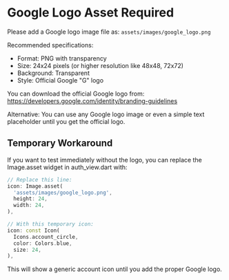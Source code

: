 # Google Logo Asset Required

Please add a Google logo image file as:
`assets/images/google_logo.png`

Recommended specifications:
- Format: PNG with transparency
- Size: 24x24 pixels (or higher resolution like 48x48, 72x72)
- Background: Transparent
- Style: Official Google "G" logo

You can download the official Google logo from:
https://developers.google.com/identity/branding-guidelines

Alternative: You can use any Google logo image or even a simple text placeholder until you get the official logo.

## Temporary Workaround

If you want to test immediately without the logo, you can replace the Image.asset widget in auth_view.dart with:

```dart
// Replace this line:
icon: Image.asset(
  'assets/images/google_logo.png',
  height: 24,
  width: 24,
),

// With this temporary icon:
icon: const Icon(
  Icons.account_circle,
  color: Colors.blue,
  size: 24,
),
```

This will show a generic account icon until you add the proper Google logo.

